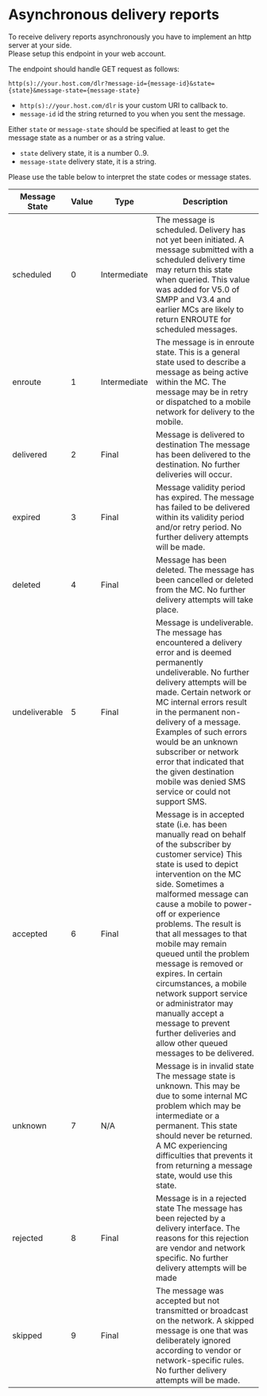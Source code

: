 # Asynchronous delivery reports

To receive delivery reports asynchronously you have to implement an http server at your side.  
Please setup this endpoint in your web account.

The endpoint should handle GET request as follows:

`http(s)://your.host.com/dlr?message-id={message-id}&state={state}&message-state={message-state}`
* `http(s)://your.host.com/dlr` is your custom URI to callback to.
* `message-id` id the string returned to you when you sent the message. 

Either `state` or `message-state` should be specified at least to get the message state as a number or as a string value.
* `state` delivery state, it is a number 0..9. 
* `message-state` delivery state, it is a string. 

Please use the table below to interpret the state codes or message states.

| Message State | Value | Type | Description |
|---------------|-------|------|-------------|
| scheduled | 0 | Intermediate | The message is scheduled. Delivery has not yet been initiated. A message submitted with a scheduled delivery time may return this state when queried. This value was added for V5.0 of SMPP and V3.4 and earlier MCs are likely to return ENROUTE for scheduled messages. |
| enroute | 1 | Intermediate | The message is in enroute state. This is a general state used to describe a message as being active within the MC. The message may be in retry or dispatched to a mobile network for delivery to the mobile. |
| delivered | 2 | Final | Message is delivered to destination The message has been delivered to the destination. No further deliveries will occur. |
| expired | 3 | Final | Message validity period has expired. The message has failed to be delivered within its validity period and/or retry period. No further delivery attempts will be made. |
| deleted | 4 | Final | Message has been deleted. The message has been cancelled or deleted from the MC. No further delivery attempts will take place. |
| undeliverable | 5 | Final | Message is undeliverable. The message has encountered a delivery error and is deemed permanently undeliverable. No further delivery attempts will be made. Certain network or MC internal errors result in the permanent non-delivery of a message. Examples of such errors would be an unknown subscriber or network error that indicated that the given destination mobile was denied SMS service or could not support SMS. |
| accepted | 6 | Final | Message is in accepted state (i.e. has been manually read on behalf of the subscriber by customer service) This state is used to depict intervention on the MC side. Sometimes a malformed message can cause a mobile to power-off or experience problems. The result is that all messages to that mobile may remain queued until the problem message is removed or expires. In certain circumstances, a mobile network support service or administrator may manually accept a message to prevent further deliveries and allow other queued messages to be delivered. |
| unknown | 7 | N/A | Message is in invalid state The message state is unknown. This may be due to some internal MC problem which may be intermediate or a permanent. This state should never be returned. A MC experiencing difficulties that prevents it from returning a message state, would use this state. |
| rejected | 8 | Final | Message is in a rejected state The message has been rejected by a delivery interface. The reasons for this rejection are vendor and network specific. No further delivery attempts will be made |
| skipped | 9 | Final |  The message was accepted but not transmitted or broadcast on the network. A skipped message is one that was deliberately ignored according to vendor or network-specific rules. No further delivery attempts will be made. |


